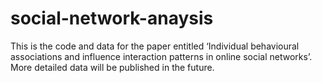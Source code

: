 # social-network-anaysis
This is the code and data for the paper entitled ‘Individual behavioural associations and influence interaction patterns in online social networks’. More detailed data will be published in the future.
